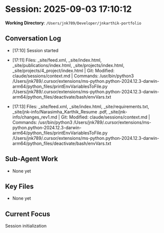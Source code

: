 # Session: 2025-09-03 17:10:12

**Working Directory**: `/Users/jnk789/Developer/jnkarthik-portfolio`

## Conversation Log
- [17:10] Session started

- [17:11] Files: _site/feed.xml, _site/index.html, _site/publications/index.html, _site/projects/index.html, _site/projects/4_project/index.html | Git: Modified: claude/sessions/context.md | Commands: /usr/bin/python3 /Users/jnk789/.cursor/extensions/ms-python.python-2024.12.3-darwin-arm64/python_files/printEnvVariablesToFile.py /Users/jnk789/.cursor/extensions/ms-python.python-2024.12.3-darwin-arm64/python_files/deactivate/bash/envVars.txt
- [17:13] Files: _site/feed.xml, _site/index.html, _site/requirements.txt, _site/jnk-info/Narasimha_Karthik_Resume .pdf, _site/jnk-info/changes_rev1.md | Git: Modified: claude/sessions/context.md | Commands: /usr/bin/python3 /Users/jnk789/.cursor/extensions/ms-python.python-2024.12.3-darwin-arm64/python_files/printEnvVariablesToFile.py /Users/jnk789/.cursor/extensions/ms-python.python-2024.12.3-darwin-arm64/python_files/deactivate/bash/envVars.txt
## Sub-Agent Work
- None yet

## Key Files
- None yet

## Current Focus
Session initialization
